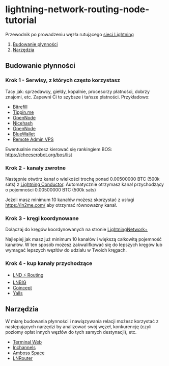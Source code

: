# lightning-network-routing-node-tutorial
Przewodnik po prowadzeniu węzła rutującego [sieci Lightning](https://lightning.network/)

1. [Budowanie płynności](#budowanie-płynności)
2. [Narzędzia](#narzędzia)

## Budowanie płynności

### Krok 1 - Serwisy, z których często korzystasz
Tacy jak: sprzedawcy, giełdy, kopalnie, procesorzy płatności, dobrzy znajomi, etc. Zapewni Ci to szybsze i tańsze płatności.
Przykładowo:
* [Bitrefill](https://www.bitrefill.com/lightning-toplist/?hl=en)
* [Tippin.me](https://1ml.com/node/03c2abfa93eacec04721c019644584424aab2ba4dff3ac9bdab4e9c97007491dda)
* [OpenNode](https://cheeserobot.org/node/03abf6f44c355dec0d5aa155bdbdd6e0c8fefe318eff402de65c6eb2e1be55dc3e)
* [Nicehash](https://www.nicehash.com/nicehash-lightning-network-node)
* [OpenNode](https://1ml.com/node/03abf6f44c355dec0d5aa155bdbdd6e0c8fefe318eff402de65c6eb2e1be55dc3e)
* [BlueWallet](https://lndhub.io/)
* [Remote Admin VPS](https://ln-vps.remoteadmin.store/)

Ewentualnie możesz kierować się rankingiem BOS: https://cheeserobot.org/bos/list

### Krok 2 - kanały zwrotne
Następnie otwórz kanał o wielkości trochę ponad 0.00500000 BTC (500k sats) z [Lightning Conductor](https://lightningconductor.net/channels). Automatycznie otrzymasz kanał przychodzący o pojemności 0.00500000 BTC (500k sats)

Jeżeli masz minimum 10 kanałów możesz skorzystać z usługi https://ln2me.com/ aby otrzymać równoważny kanał. 

### Krok 3 - kręgi koordynowane
Dołączaj do kręgów koordynowanych na stronie [LightningNetwork+](https://lightningnetwork.plus/)

Najlepiej jak masz już minimum 10 kanałów i większą całkowitą pojemność kanałów. W ten sposób możesz zakwalifkować się do lepszych kręgów lub wymagać lepszych węzłów do udziału w Twoich kręgach.

### Krok 4 - kup kanały przychodzące
* [LND ⚡ Routing](https://github.com/lnd-routing/lnd-routing)
* [LNBIG](https://lnbig.com/#/open-channel)
* [Coincept](https://coincept.com/)
* [Yalls](https://yalls.org/about/)

## Narzędzia
W miarę budowania płynności i nawiązywania relacji możesz korzystać z następujących narzędzi by analizować swój węzeł, konkurencję (czyli poziomy opłat innych węzłów do tych samych destynacji), etc.
* [Terminal Web](https://terminal.lightning.engineering/)
* [lnchannels](https://ln.fiatjaf.com/)
* [Amboss Space](https://www.amboss.space/)
* [LNRouter](https://lnrouter.app/app/lookups)
